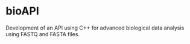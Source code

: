# bioAPI
Development of an API using C++ for advanced biological data analysis using FASTQ and FASTA files.
